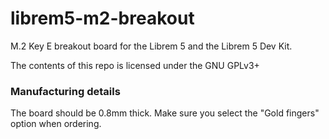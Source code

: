 # librem5-m2-breakout

M.2 Key E breakout board for the Librem 5 and the Librem 5 Dev Kit.

The contents of this repo is licensed under the GNU GPLv3+

### Manufacturing details

The board should be 0.8mm thick. Make sure you select the "Gold fingers" option when ordering.
